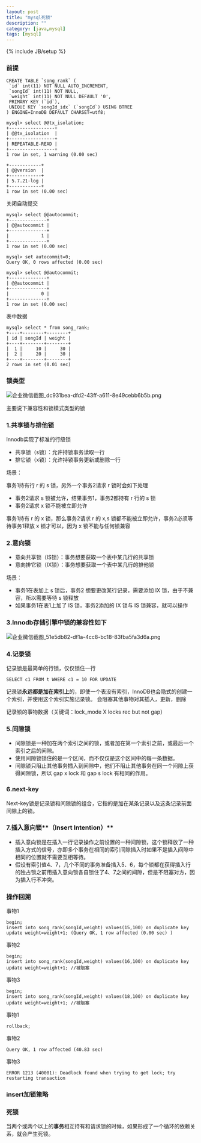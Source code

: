 ```yaml
---
layout: post
title: "mysql死锁"
description: ""
category: [java,mysql]
tags: [mysql]
---
```

{% include JB/setup %}



### 前提

```
CREATE TABLE `song_rank` (
 `id` int(11) NOT NULL AUTO_INCREMENT,
 `songId` int(11) NOT NULL,
 `weight` int(11) NOT NULL DEFAULT '0',
 PRIMARY KEY (`id`),
 UNIQUE KEY `songId_idx` (`songId`) USING BTREE
) ENGINE=InnoDB DEFAULT CHARSET=utf8;
```

```
mysql> select @@tx_isolation;
+-----------------+
| @@tx_isolation  |
+-----------------+
| REPEATABLE-READ |
+-----------------+
1 row in set, 1 warning (0.00 sec)
```

```
+------------+
| @@version  |
+------------+
| 5.7.21-log |
+------------+
1 row in set (0.00 sec)
```

关闭自动提交

```
mysql> select @@autocommit;
+--------------+
| @@autocommit |
+--------------+
|            1 |
+--------------+
1 row in set (0.00 sec)

mysql> set autocommit=0;
Query OK, 0 rows affected (0.00 sec)

mysql> select @@autocommit;
+--------------+
| @@autocommit |
+--------------+
|            0 |
+--------------+
1 row in set (0.00 sec)
```

表中数据

```
mysql> select * from song_rank;
+----+--------+--------+
| id | songId | weight |
+----+--------+--------+
|  1 |     10 |     30 |
|  2 |     20 |     30 |
+----+--------+--------+
2 rows in set (0.01 sec)
```

### 锁类型

![企业微信截图_dc931bea-dfd2-43ff-a611-8e49cebb6b5b.png](http://ww1.sinaimg.cn/mw690/87a42753ly1gdtemt9bunj218m0pwq80.jpg)

主要说下兼容性和锁模式类型的锁

### 1.共享锁与排他锁

Innodb实现了标准的行级锁

* 共享锁（s锁）：允许持锁事务读取一行
* 排它锁（x锁）：允许持锁事务更新或删除一行

场景：

事务1持有行 r 的 s 锁，另外一个事务2请求 r 锁时会如下处理

* 事务2请求 s 锁被允许，结果事务1，事务2都持有 r 行的 s 锁
* 事务2请求 x 锁不能被立即允许

事务1持有 r 的 x 锁，那么事务2请求 r 的 x,s 锁都不能被立即允许，事务2必须等待事务1释放 x 锁才可以，因为 x 锁不能与任何锁兼容

### 2.意向锁

* 意向共享锁（IS锁）：事务想要获取一个表中某几行的共享锁
* 意向排它锁（IX锁）：事务想要获取一个表中某几行的排他锁

场景：

* 事务1在表加上 s 锁后，事务2 想要更改某行记录，需要添加 IX 锁，由于不兼容，所以需要等待 s 锁释放
* 如果事务1在表1上加了 IS 锁，事务2添加的 IX 锁与 IS 锁兼容，就可以操作

### 3.Innodb存储引擎中锁的兼容性如下

![企业微信截图_51e5db82-df1a-4cc8-bc18-83fba5fa3d6a.png](http://ww1.sinaimg.cn/mw690/87a42753ly1gdtf4i197vj210y0n2wm7.jpg)

### 4.记录锁

记录锁是最简单的行锁，仅仅锁住一行

```
SELECT c1 FROM t WHERE c1 = 10 FOR UPDATE
```

记录锁**永远都是加在索引上**的，即使一个表没有索引，InnoDB也会隐式的创建一个索引，并使用这个索引实施记录锁。
会阻塞其他事物对其插入，更新，删除

记录锁的事物数据（关键词：lock_mode X locks rec but not gap）

### 5.间隙锁

- 间隙锁是一种加在两个索引之间的锁，或者加在第一个索引之前，或最后一个索引之后的间隙。
- 使用间隙锁锁住的是一个区间，而不仅仅是这个区间中的每一条数据。
- 间隙锁只阻止其他事务插入到间隙中，他们不阻止其他事务在同一个间隙上获得间隙锁，所以 gap x lock 和 gap s lock 有相同的作用。

### 6.next-key

Next-key锁是记录锁和间隙锁的组合，它指的是加在某条记录以及这条记录前面间隙上的锁。

### 7.插入意向锁**（Insert Intention）**

- 插入意向锁是在插入一行记录操作之前设置的一种间隙锁，这个锁释放了一种插入方式的信号，亦即多个事务在相同的索引间隙插入时如果不是插入间隙中相同的位置就不需要互相等待。
- 假设有索引值4、7，几个不同的事务准备插入5、6，每个锁都在获得插入行的独占锁之前用插入意向锁各自锁住了4、7之间的间隙，但是不阻塞对方，因为插入行不冲突。

### 操作回溯

事物1

```
begin;
insert into song_rank(songId,weight) values(15,100) on duplicate key update weight=weight+1; (Query OK, 1 row affected (0.00 sec) )	
```

事物2

```
begin;
insert into song_rank(songId,weight) values(16,100) on duplicate key update weight=weight+1; //被阻塞	
```

事物3

```
begin;
insert into song_rank(songId,weight) values(18,100) on duplicate key update weight=weight+1; //被阻塞
```

事物1

```
rollback;	
```

事物2

```
Query OK, 1 row affected (40.83 sec)	
```

事物3

```
ERROR 1213 (40001): Deadlock found when trying to get lock; try restarting transaction
```

### insert加锁策略



### 死锁

当两个或两个以上的**事务**相互持有和请求锁的时候，如果形成了一个循环的依赖关系，就会产生死锁。

